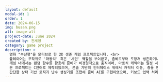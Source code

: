 ```yaml
---
layout: default
modal-id: 1
order: 1
date: 2024-06-15
img: busan.png
alt: image-alt
project-date: June 2024
created by: 전세영
category: game project
description: > 
  영화 "부산행"을 모티브로 한 2D 생존 게임 프로젝트입니다. <br>
  플레이어는 무작위로 '마동석' 혹은 '시민' 역할을 부여받고, 좀비로부터 도망쳐 생존하거나 좀비를 제압하는 것이 목표입니다. <br>
  게임 내에서는 랜덤 함수를 활용해 좀비가 비정형적으로 움직이며, 마동석 캐릭터는 일정 시간마다 공격이 가능해 좀비를 제압할 수 있습니다.  <br>
  본 프로젝트는 C언어로 제작되었으며, 콘솔 기반의 인터페이스 위에서 캐릭터 이동, 충돌 판정, 랜덤 이벤트 구현 등을 수행하였습니다.  <br>
  간단한 상태 기반 로직과 난수 생성기를 조합해 좀비 AI를 구현하였으며, 키보드 입력 처리와 타이머를 활용한 스킬 발동 시스템도 함께 설계하였습니다.
---
```

